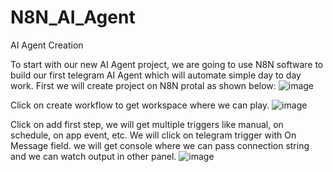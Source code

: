 # N8N_AI_Agent
AI Agent Creation

To start with our new AI Agent project, we are going to use N8N software to build our first telegram AI Agent which will automate simple day to day work. First we will create project on N8N protal as shown below:
![image](https://github.com/user-attachments/assets/0605d09a-37b2-4d70-a3b3-2ba1810e3e9d)

Click on create workflow to get workspace where we can play.
![image](https://github.com/user-attachments/assets/748d896c-1088-449b-87e8-6308072edf1e)

Click on add first step, we will get multiple triggers like manual, on schedule, on app event, etc.
We will click on telegram trigger with On Message field. we will get console where we can pass connection string and we can watch output in other panel.
![image](https://github.com/user-attachments/assets/d21be172-e7cd-4da1-bfab-c03ada10218c)
